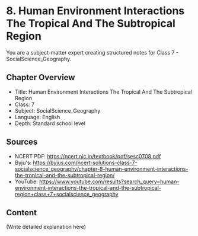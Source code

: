 # 8. Human Environment Interactions The Tropical And The Subtropical Region

You are a subject-matter expert creating structured notes for Class 7 - SocialScience_Geography.

## Chapter Overview
- Title: Human Environment Interactions The Tropical And The Subtropical Region
- Class: 7
- Subject: SocialScience_Geography
- Language: English
- Depth: Standard school level

## Sources
- NCERT PDF: https://ncert.nic.in/textbook/pdf/sesc0708.pdf
- Byju's: https://byjus.com/ncert-solutions-class-7-socialscience_geography/chapter-8-human-environment-interactions-the-tropical-and-the-subtropical-region/
- YouTube: https://www.youtube.com/results?search_query=human-environment-interactions-the-tropical-and-the-subtropical-region+class+7+socialscience_geography

## Content
(Write detailed explanation here)
